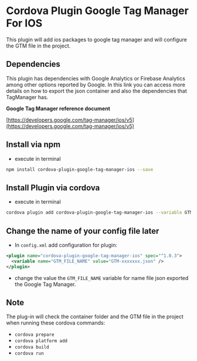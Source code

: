 # Cordova Plugin Google Tag Manager For IOS

This plugin will add ios packages to google tag manager and will configure the GTM file in the project.

## Dependencies
This plugin has dependencies with Google Analytics or Firebase Analytics among other options reported by Google.
In this link you can access more details on how to export the json container and also the dependencies that TagManager has.

**Google Tag Manager reference document**

[https://developers.google.com/tag-manager/ios/v5](https://developers.google.com/tag-manager/ios/v5)

## Install via npm
- execute in terminal 
```sh
npm install cordova-plugin-google-tag-manager-ios --save
```

## Install Plugin via cordova

- execute in terminal 
```sh
cordova plugin add cordova-plugin-google-tag-manager-ios --variable GTM_FILE_NAME="GTM-xxxxxxx.json" --save
```

## Change the name of your config file later

- In `config.xml` add configuration for plugin:

```xml
<plugin name="cordova-plugin-google-tag-manager-ios" spec="^1.0.3">
  <variable name="GTM_FILE_NAME" value="GTM-xxxxxxx.json" />
</plugin>
```

- change the value the `GTM_FILE_NAME` variable for name file json exported the Google Tag Manager.

## Note

The plug-in will check the container folder and the GTM file in the project when running these cordova commands:

- `cordova prepare`
- `cordova platform add`
- `cordova build`
- `cordova run`
